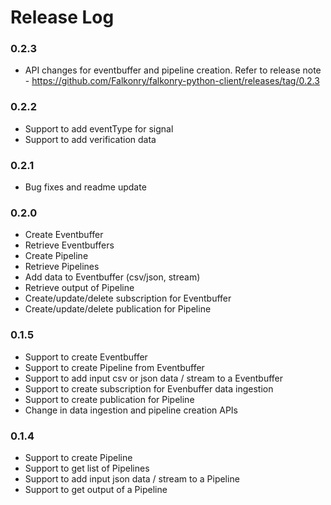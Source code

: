 # Release Log

### 0.2.3
* API changes for eventbuffer and pipeline creation. Refer to release note - https://github.com/Falkonry/falkonry-python-client/releases/tag/0.2.3

### 0.2.2
* Support to add eventType for signal
* Support to add verification data

### 0.2.1
* Bug fixes and readme update

### 0.2.0
* Create Eventbuffer
* Retrieve Eventbuffers
* Create Pipeline
* Retrieve Pipelines
* Add data to Eventbuffer (csv/json, stream)
* Retrieve output of Pipeline
* Create/update/delete subscription for Eventbuffer
* Create/update/delete publication for Pipeline

### 0.1.5
* Support to create Eventbuffer
* Support to create Pipeline from Eventbuffer
* Support to add input csv or json data / stream to a Eventbuffer
* Support to create subscription for Evenbuffer data ingestion
* Support to create publication for Pipeline
* Change in data ingestion and pipeline creation APIs

### 0.1.4
* Support to create Pipeline
* Support to get list of Pipelines
* Support to add input json data / stream to a Pipeline
* Support to get output of a Pipeline
